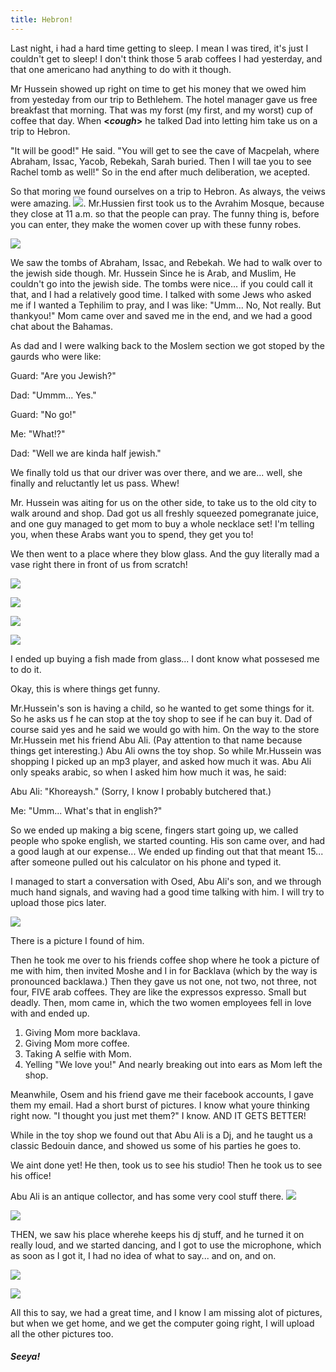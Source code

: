 ```yaml
---
title: Hebron!
---
```


Last night, i had a hard time getting to sleep. I mean I was tired, it's just I couldn't get to sleep! I don't think those 5 arab coffees I had yesterday, and that one americano had anything to do with it though.

Mr Hussein showed up right on time to get his money that we owed him from yesteday from our trip to Bethlehem. The hotel manager gave us free breakfast that morning. That was my forst (my first, and my worst) cup of coffee that day. When **<*cough*>** he talked Dad into letting him take us on a trip to Hebron.

"It will be good!" He said. "You will get to see the cave of Macpelah, where Abraham, Issac, Yacob, Rebekah, Sarah buried. Then I will tae you to see Rachel tomb as well!" So in the end after much deliberation, we acepted.



So that moring we found ourselves on a trip to Hebron. As always, the veiws were amazing. ![](/post/travel/veiw5.JPG). Mr.Hussien first took us to the Avrahim Mosque, because they close at 11 a.m. so that the people can pray. The funny thing is, before you can enter, they make the women cover up with these funny robes.

![](/post/travel/peoplemosque.JPG)

We saw the tombs of Abraham, Issac, and Rebekah. We had to walk over to the jewish side though. Mr. Hussein Since he is Arab, and Muslim, He couldn't go into the jewish side. The tombs were nice... if you could call it that, and I had a relatively good time. I talked with some Jews who asked me if I wanted a Tephilim to pray, and I was like: "Umm... No, Not really. But thankyou!" Mom came over and saved me in the end, and we had a good chat about the Bahamas.

As dad and I were walking back to the Moslem section we got stoped by the gaurds who were like: 

Guard: "Are you Jewish?"

Dad: "Ummm... Yes."

Guard: "No go!"

Me: "What!?"

Dad: "Well we are kinda half jewish."

We finally told us that our driver was over there, and we are... well, she finally and reluctantly let us pass. Whew!

Mr. Hussein was aiting for us on the other side, to take us to the old city to walk around and shop. Dad got us all freshly squeezed pomegranate juice, and one guy managed to get mom to buy a whole necklace set! I'm telling you, when these Arabs  want you to spend, they get you to!

We then went to a place where they blow glass. And the guy literally mad a vase right there in front of us from scratch!

![](/post/travel/gblow1.JPG)

![](/post/travel/gblow2.JPG)

![](/post/travel/gblow3.JPG)

![](/post/travel/gblow4.JPG)

I ended up buying a fish made from glass... I dont know what possesed me to do it.

Okay, this is where things get funny.

Mr.Hussein's son is having a child, so he wanted to get some things for it. So he asks us f he can stop at the toy shop to see if he can buy it. Dad of course said yes and he said we would go with him. On the way to the store Mr.Hussein met his  friend Abu Ali. (Pay attention to that name because things get interesting.) Abu Ali owns the toy shop. So while Mr.Hussein was shopping I picked up an mp3 player, and asked how much it was. Abu Ali only speaks arabic, so when I asked him how much it was, he said: 

Abu Ali: "Khoreaysh." (Sorry, I know I probably butchered that.)

Me: "Umm... What's that in english?"

So we ended up making a  big scene, fingers start going up, we called people who spoke english, we started counting. His son came over, and had a good laugh at our expense... We ended up finding out that that meant 15... after someone pulled out his calculator on his phone and typed it. 

I managed to start a conversation with Osed, Abu Ali's son, and we through much hand signals, and waving had a good time talking with him. I will try to upload those pics later.

![](/post/travel/boywemet.JPG)

There is a picture I found of him.

Then he took me over to his friends coffee shop where he took a picture of me with him, then invited Moshe and I in for Backlava (which by the way is pronounced backlawa.) Then they gave us not one, not two, not three, not four, FIVE arab coffees. They are like the expressos expresso. Small but deadly. Then, mom came in, which the two women employees fell in love with and ended up.

1. Giving Mom more backlava.
2. Giving Mom more coffee.
3. Taking A selfie with Mom.
4. Yelling "We love you!" And nearly breaking out into ears as Mom left the shop.

Meanwhile, Osem and his friend gave me their facebook accounts, I gave them my email. Had a short burst of pictures. I know what youre thinking right now. "I thought you just met them?" I know. AND IT GETS BETTER!

While in the toy shop we found out that Abu Ali is a Dj, and he taught us a classic Bedouin dance, and showed us some of his parties he goes to.

We aint done yet! He then, took us to see his studio! Then he took us to see his office!

Abu Ali is an antique collector, and has some very cool stuff there. ![](/post/travel/antiques2.JPG)

![](/post/travel/antiques4.JPG)

THEN, we saw his place wherehe keeps his dj stuff, and he turned it on really loud, and we started dancing, and I got to use the microphone, which as soon as I got it, I had no idea of what to say... and on, and on.

![](/post/travel/djpic.JPG)

![](/post/travel/djthingy.JPG)

All this to say, we had a great time, and I know I am missing alot of pictures, but when we get home, and we get the computer going right, I will upload all the other pictures too.

##### Seeya!